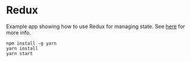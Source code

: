 # Redux

Example app showing how to use Redux for managing state. See [here](https://redux.js.org) for more info.

```
npm install -g yarn
yarn install
yarn start
```
